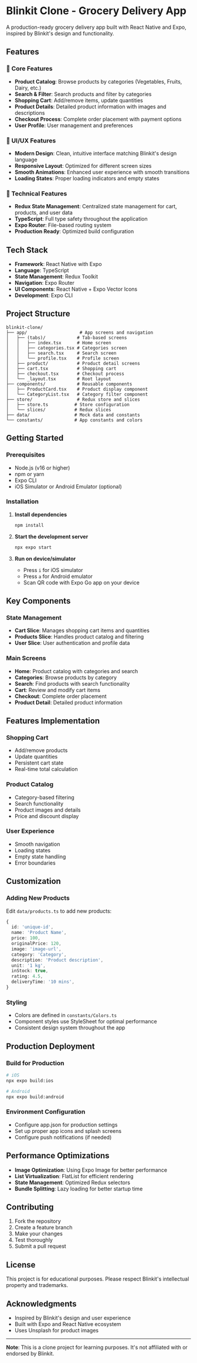 # Blinkit Clone - Grocery Delivery App

A production-ready grocery delivery app built with React Native and Expo, inspired by Blinkit's design and functionality.

## Features

### 🛒 Core Features
- **Product Catalog**: Browse products by categories (Vegetables, Fruits, Dairy, etc.)
- **Search & Filter**: Search products and filter by categories
- **Shopping Cart**: Add/remove items, update quantities
- **Product Details**: Detailed product information with images and descriptions
- **Checkout Process**: Complete order placement with payment options
- **User Profile**: User management and preferences

### 🎨 UI/UX Features
- **Modern Design**: Clean, intuitive interface matching Blinkit's design language
- **Responsive Layout**: Optimized for different screen sizes
- **Smooth Animations**: Enhanced user experience with smooth transitions
- **Loading States**: Proper loading indicators and empty states

### 🔧 Technical Features
- **Redux State Management**: Centralized state management for cart, products, and user data
- **TypeScript**: Full type safety throughout the application
- **Expo Router**: File-based routing system
- **Production Ready**: Optimized build configuration

## Tech Stack

- **Framework**: React Native with Expo
- **Language**: TypeScript
- **State Management**: Redux Toolkit
- **Navigation**: Expo Router
- **UI Components**: React Native + Expo Vector Icons
- **Development**: Expo CLI

## Project Structure

```
blinkit-clone/
├── app/                    # App screens and navigation
│   ├── (tabs)/            # Tab-based screens
│   │   ├── index.tsx      # Home screen
│   │   ├── categories.tsx # Categories screen
│   │   ├── search.tsx     # Search screen
│   │   └── profile.tsx    # Profile screen
│   ├── product/           # Product detail screens
│   ├── cart.tsx           # Shopping cart
│   ├── checkout.tsx       # Checkout process
│   └── _layout.tsx        # Root layout
├── components/            # Reusable components
│   ├── ProductCard.tsx    # Product display component
│   └── CategoryList.tsx   # Category filter component
├── store/                 # Redux store and slices
│   ├── store.ts          # Store configuration
│   └── slices/           # Redux slices
├── data/                 # Mock data and constants
└── constants/            # App constants and colors
```

## Getting Started

### Prerequisites
- Node.js (v16 or higher)
- npm or yarn
- Expo CLI
- iOS Simulator or Android Emulator (optional)

### Installation

1. **Install dependencies**
   ```bash
   npm install
   ```

2. **Start the development server**
   ```bash
   npx expo start
   ```

3. **Run on device/simulator**
   - Press `i` for iOS simulator
   - Press `a` for Android emulator
   - Scan QR code with Expo Go app on your device

## Key Components

### State Management
- **Cart Slice**: Manages shopping cart items and quantities
- **Products Slice**: Handles product catalog and filtering
- **User Slice**: User authentication and profile data

### Main Screens
- **Home**: Product catalog with categories and search
- **Categories**: Browse products by category
- **Search**: Find products with search functionality
- **Cart**: Review and modify cart items
- **Checkout**: Complete order placement
- **Product Detail**: Detailed product information

## Features Implementation

### Shopping Cart
- Add/remove products
- Update quantities
- Persistent cart state
- Real-time total calculation

### Product Catalog
- Category-based filtering
- Search functionality
- Product images and details
- Price and discount display

### User Experience
- Smooth navigation
- Loading states
- Empty state handling
- Error boundaries

## Customization

### Adding New Products
Edit `data/products.ts` to add new products:

```typescript
{
  id: 'unique-id',
  name: 'Product Name',
  price: 100,
  originalPrice: 120,
  image: 'image-url',
  category: 'Category',
  description: 'Product description',
  unit: '1 kg',
  inStock: true,
  rating: 4.5,
  deliveryTime: '10 mins',
}
```

### Styling
- Colors are defined in `constants/Colors.ts`
- Component styles use StyleSheet for optimal performance
- Consistent design system throughout the app

## Production Deployment

### Build for Production
```bash
# iOS
npx expo build:ios

# Android
npx expo build:android
```

### Environment Configuration
- Configure app.json for production settings
- Set up proper app icons and splash screens
- Configure push notifications (if needed)

## Performance Optimizations

- **Image Optimization**: Using Expo Image for better performance
- **List Virtualization**: FlatList for efficient rendering
- **State Management**: Optimized Redux selectors
- **Bundle Splitting**: Lazy loading for better startup time

## Contributing

1. Fork the repository
2. Create a feature branch
3. Make your changes
4. Test thoroughly
5. Submit a pull request

## License

This project is for educational purposes. Please respect Blinkit's intellectual property and trademarks.

## Acknowledgments

- Inspired by Blinkit's design and user experience
- Built with Expo and React Native ecosystem
- Uses Unsplash for product images

---

**Note**: This is a clone project for learning purposes. It's not affiliated with or endorsed by Blinkit.